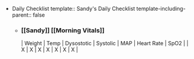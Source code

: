 - Daily Checklist
  template:: Sandy's Daily Checklist
  template-including-parent:: false
	- ### [[Sandy]] [[Morning Vitals]]
	  | Weight | Temp | Dysostotic | Systolic | MAP | Heart Rate | SpO2 |
	  | X | X | X | X | X | X | X |